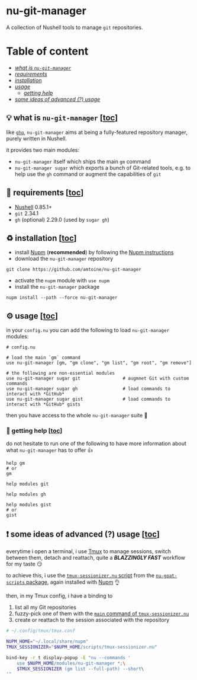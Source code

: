 # nu-git-manager
A collection of Nushell tools to manage `git` repositories.

# Table of content
- [*what is `nu-git-manager`*](#bulb-what-is-nu-git-manager-toc)
- [*requirements*](#link-requirements-toc)
- [*installation*](#recycle-installation-toc)
- [*usage*](#gear-usage-toc)
    - [*getting help*](#pray-getting-help-toc)
- [*some ideas of advanced (?) usage*](#exclamation-some-ideas-of-advanced--usage-toc)

## :bulb: what is `nu-git-manager` [[toc](#table-of-content)]
like [`ghq`](https://github.com/x-motemen/ghq), `nu-git-manager` aims at being a fully-featured
repository manager, purely written in Nushell.

it provides two main modules:
- `nu-git-manager` itself which ships the main `gm` command
- `nu-git-manager sugar` which exports a bunch of Git-related tools, e.g. to help use the `gh` command or augment the capabilities of `git`

## :link: requirements [[toc](#table-of-content)]
- [Nushell] 0.85.1+
- `git` 2.34.1
- `gh` (optional) 2.29.0 (used by `sugar gh`)

## :recycle: installation [[toc](#table-of-content)]
- install [Nupm] (**recommended**) by following the [Nupm instructions]
- download the `nu-git-manager` repository
```shell
git clone https://github.com/amtoine/nu-git-manager
```
- activate the `nupm` module with `use nupm`
- install the `nu-git-manager` package
```nushell
nupm install --path --force nu-git-manager
```

## :gear: usage [[toc](#table-of-content)]
in your `config.nu` you can add the following to load `nu-git-manager` modules:
```nu
# config.nu

# load the main `gm` command
use nu-git-manager [gm, "gm clone", "gm list", "gm root", "gm remove"]

# the following are non-essential modules
use nu-git-manager sugar git                # augmnet Git with custom commands
use nu-git-manager sugar gh                 # load commands to interact with *GitHub*
use nu-git-manager sugar gist               # load commands to interact with *GitHub* gists
```

then you have access to the whole `nu-git-manager` suite :partying_face:

### :pray: getting help [[toc](#table-of-content)]
do not hesitate to run one of the following to have more information about what `nu-git-manager` has to offer :thumbsup:
```nu
help gm
# or
gm
```
```nu
help modules git
```
```nu
help modules gh
```
```nu
help modules gist
# or
gist
```

## :exclamation: some ideas of advanced (?) usage [[toc](#table-of-content)]
everytime i open a terminal, i use [Tmux] to manage sessions, switch between them, detach and reattach, quite a ***BLAZZINGLY FAST*** workflow for my taste :smirk:

to achieve this, i use the [`tmux-sessionizer.nu` script][`tmux-sessionizer.nu`] from the [`nu-goat-scripts` package][`nu-goat-scripts`], again installed with [Nupm] :ok_hand:

then, in my Tmux config, i have a binding to
1. list all my Git repositories
2. fuzzy-pick one of them with the [`main` command of `tmux-sessionizer.nu`][`tmux-sessionizer.nu`]
3. create or reattach to the session associated with the repository
```bash
# ~/.config/tmux/tmux.conf

NUPM_HOME="~/.local/share/nupm"
TMUX_SESSIONIZER="$NUPM_HOME/scripts/tmux-sessionizer.nu"

bind-key -r t display-popup -E "nu --commands '
    use $NUPM_HOME/modules/nu-git-manager *;\
    $TMUX_SESSIONIZER (gm list --full-path) --short\
'"
```

[Nushell]: https://github.com/nushell/nushell

[Nupm]: https://github.com/nushell/nupm
[Nupm instructions]: https://github.com/nushell/nupm#-installation

[Tmux]: https://github.com/tmux/tmux
[`tmux-sessionizer.nu`]: https://github.com/goatfiles/scripts/blob/main/nu_scripts/scripts/tmux-sessionizer.nu#L463
[`nu-goat-scripts`]: https://github.com/goatfiles/scripts/blob/main/nu_scripts/README.md#nu_scripts
